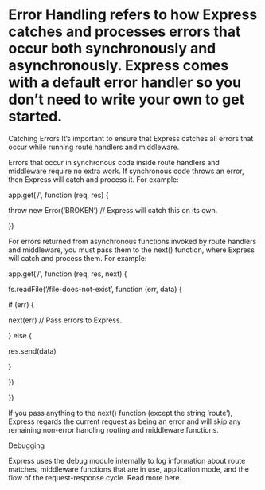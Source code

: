 # Error Handling refers to how Express catches and processes errors that occur both synchronously and asynchronously. Express comes with a default error handler so you don’t need to write your own to get started.

Catching Errors
It’s important to ensure that Express catches all errors that occur while running route handlers and middleware.

Errors that occur in synchronous code inside route handlers and middleware require no extra work. If synchronous code throws an error, then Express will catch and process it. For example:

app.get(‘/’, function (req, res) {

throw new Error(‘BROKEN’) // Express will catch this on its own.

})

For errors returned from asynchronous functions invoked by route handlers and middleware, you must pass them to the next() function, where Express will catch and process them. For example:

app.get(‘/’, function (req, res, next) {

fs.readFile(‘/file-does-not-exist’, function (err, data) {

if (err) {

next(err) // Pass errors to Express.

} else {

res.send(data)

}

})

})

If you pass anything to the next() function (except the string ‘route’), Express regards the current request as being an error and will skip any remaining non-error handling routing and middleware functions.

 

 

Debugging

 

Express uses the debug module internally to log information about route matches, middleware functions that are in use, application mode, and the flow of the request-response cycle. Read more here.

 
